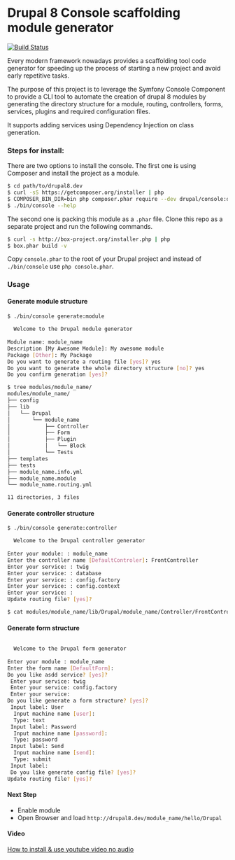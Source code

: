 Drupal 8 Console scaffolding module generator
=============================================
[![Build Status](https://travis-ci.org/hechoendrupal/DrupalAppConsole.svg?branch=master)](https://travis-ci.org/hechoendrupal/DrupalAppConsole)

Every modern framework nowadays provides a scaffolding tool code generator for speeding up the process of starting a new project and avoid early repetitive tasks.

The purpose of this project is to leverage the Symfony Console Component to provide a CLI tool to automate the creation of drupal 8 modules by generating the directory structure for a module, routing, controllers, forms, services, plugins and required configuration files.

It supports adding services using Dependency Injection on class generation.

### Steps for install:

There are two options to install the console. The first one is using Composer and install the project as a module.

```bash
$ cd path/to/drupal8.dev
$ curl -sS https://getcomposer.org/installer | php
$ COMPOSER_BIN_DIR=bin php composer.phar require --dev drupal/console:dev-master
$ ./bin/console --help
```

The second one is packing this module as a `.phar` file. Clone this repo as a separate project and run the following commands.

```bash
$ curl -s http://box-project.org/installer.php | php
$ box.phar build -v
```

Copy `console.phar` to the root of your Drupal project and instead of `./bin/console` use `php console.phar`.

### Usage

#### Generate module structure
```bash
$ ./bin/console generate:module
                                          
  Welcome to the Drupal module generator  
                                          
Module name: module_name
Description [My Awesome Module]: My awesome module 
Package [Other]: My Package
Do you want to generate a routing file [yes]? yes
Do you want to generate the whole directory structure [no]? yes
Do you confirm generation [yes]? 

$ tree modules/module_name/
modules/module_name/
├── config
├── lib
│   └── Drupal
│       └── module_name
│           ├── Controller
│           ├── Form
│           ├── Plugin
│           │   └── Block
│           └── Tests
├── templates
├── tests
├── module_name.info.yml
├── module_name.module
└── module_name.routing.yml

11 directories, 3 files
```

#### Generate controller structure
```bash
$ ./bin/console generate:controller

  Welcome to the Drupal controller generator  
                                              
Enter your module: : module_name
Enter the controller name [DefaultControler]: FrontController
Enter your service: : twig
Enter your service: : database
Enter your service: : config.factory
Enter your service: : config.context
Enter your service: : 
Update routing file? [yes]? 

$ cat modules/module_name/lib/Drupal/module_name/Controller/FrontController.php
```

#### Generate form structure
```bash

  Welcome to the Drupal form generator  
                                        
Enter your module : module_name
Enter the form name [DefaultForm]: 
Do you like asdd service? [yes]? 
 Enter your service: twig
 Enter your service: config.factory
 Enter your service: 
Do you like generate a form structure? [yes]? 
 Input label: User
  Input machine name [user]: 
  Type: text
 Input label: Password
  Input machine name [password]: 
  Type: password
 Input label: Send
  Input machine name [send]: 
  Type: submit
 Input label: 
 Do you like generate config file? [yes]? 
Update routing file? [yes]? 

```

#### Next Step
* Enable module
* Open Browser and load `http://drupal8.dev/module_name/hello/Drupal`

#### Video
[How to install & use youtube video no audio](http://www.youtube.com/watch?v=NkHT2KctR-Y)

